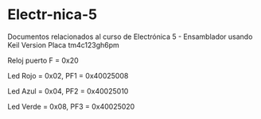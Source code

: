 # Electr-nica-5
Documentos relacionados al curso de Electrónica 5 - Ensamblador usando Keil Version Placa tm4c123gh6pm

Reloj puerto F = 0x20

Led Rojo = 0x02, PF1 = 0x40025008

Led Azul = 0x04,  PF2 = 0x40025010

Led Verde = 0x08, PF3 = 0x40025020

